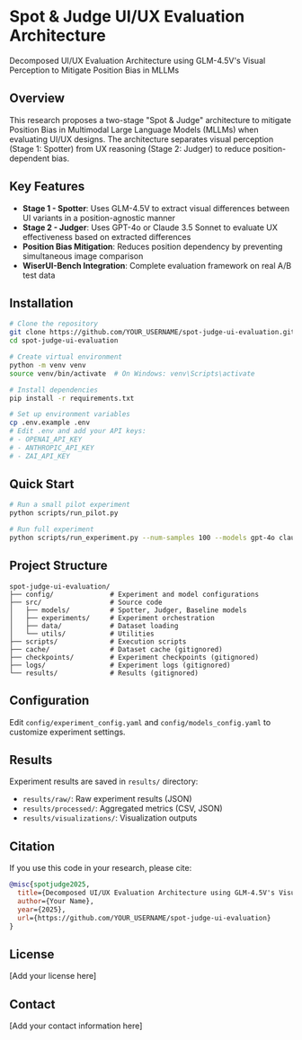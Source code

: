 # Spot & Judge UI/UX Evaluation Architecture

Decomposed UI/UX Evaluation Architecture using GLM-4.5V's Visual Perception to Mitigate Position Bias in MLLMs

## Overview

This research proposes a two-stage "Spot & Judge" architecture to mitigate Position Bias in Multimodal Large Language Models (MLLMs) when evaluating UI/UX designs. The architecture separates visual perception (Stage 1: Spotter) from UX reasoning (Stage 2: Judger) to reduce position-dependent bias.

## Key Features

- **Stage 1 - Spotter**: Uses GLM-4.5V to extract visual differences between UI variants in a position-agnostic manner
- **Stage 2 - Judger**: Uses GPT-4o or Claude 3.5 Sonnet to evaluate UX effectiveness based on extracted differences
- **Position Bias Mitigation**: Reduces position dependency by preventing simultaneous image comparison
- **WiserUI-Bench Integration**: Complete evaluation framework on real A/B test data

## Installation

```bash
# Clone the repository
git clone https://github.com/YOUR_USERNAME/spot-judge-ui-evaluation.git
cd spot-judge-ui-evaluation

# Create virtual environment
python -m venv venv
source venv/bin/activate  # On Windows: venv\Scripts\activate

# Install dependencies
pip install -r requirements.txt

# Set up environment variables
cp .env.example .env
# Edit .env and add your API keys:
# - OPENAI_API_KEY
# - ANTHROPIC_API_KEY
# - ZAI_API_KEY
```

## Quick Start

```bash
# Run a small pilot experiment
python scripts/run_pilot.py

# Run full experiment
python scripts/run_experiment.py --num-samples 100 --models gpt-4o claude-3.5-sonnet
```

## Project Structure

```
spot-judge-ui-evaluation/
├── config/              # Experiment and model configurations
├── src/                 # Source code
│   ├── models/          # Spotter, Judger, Baseline models
│   ├── experiments/     # Experiment orchestration
│   ├── data/            # Dataset loading
│   └── utils/           # Utilities
├── scripts/             # Execution scripts
├── cache/               # Dataset cache (gitignored)
├── checkpoints/         # Experiment checkpoints (gitignored)
├── logs/                # Experiment logs (gitignored)
└── results/             # Results (gitignored)
```

## Configuration

Edit `config/experiment_config.yaml` and `config/models_config.yaml` to customize experiment settings.

## Results

Experiment results are saved in `results/` directory:
- `results/raw/`: Raw experiment results (JSON)
- `results/processed/`: Aggregated metrics (CSV, JSON)
- `results/visualizations/`: Visualization outputs

## Citation

If you use this code in your research, please cite:

```bibtex
@misc{spotjudge2025,
  title={Decomposed UI/UX Evaluation Architecture using GLM-4.5V's Visual Perception},
  author={Your Name},
  year={2025},
  url={https://github.com/YOUR_USERNAME/spot-judge-ui-evaluation}
}
```

## License

[Add your license here]

## Contact

[Add your contact information here]

